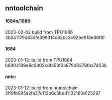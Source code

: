 ## nntoolchain

#### 1684x/1686

2023-02-02
build from TPU1686     3b041179d83dfe399314c62bc3c926e918e46f6f

#### 1684
2023-01-12:
build from TPU1684     b6004199e6c6402cdfa59f2a879d6378fba7403b

#### nntc:
2023-01-12:
build from nntoolchain 3ff9fb995a2fa37c113b6c5bbd1132160d125297
